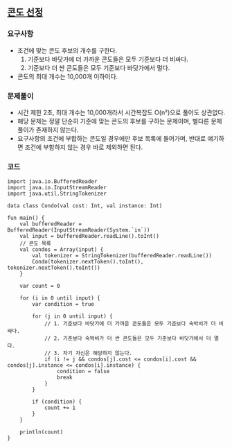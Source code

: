 ## [콘도 선정](https://www.acmicpc.net/problem/2246)

### 요구사항
* 조건에 맞는 콘도 후보의 개수를 구한다.
  1. 기준보다 바닷가에 더 가까운 콘도들은 모두 기준보다 더 비싸다.
  2. 기준보다 더 싼 콘도들은 모두 기준보다 바닷가에서 멀다.
* 콘도의 최대 개수는 10,000개 이하이다.

### 문제풀이
* 시간 제한 2초, 최대 개수는 10,000개라서 시간복잡도 O(n²)으로 풀어도 상관없다.
* 해당 문제는 정말 단순히 기준에 맞는 콘도의 후보를 구하는 문제이며, 별다른 문제풀이가 존재하지 않는다.
* 요구사항의 조건에 부합하는 콘도일 경우에만 후보 목록에 들어가며, 반대로 얘기하면 조건에 부합하지 않는 경우 바로 제외하면 된다.

### 코드
```
import java.io.BufferedReader
import java.io.InputStreamReader
import java.util.StringTokenizer

data class Condo(val cost: Int, val instance: Int)

fun main() {
    val bufferedReader = BufferedReader(InputStreamReader(System.`in`))
    val input = bufferedReader.readLine().toInt()
    // 콘도 목록
    val condos = Array(input) {
        val tokenizer = StringTokenizer(bufferedReader.readLine())
        Condo(tokenizer.nextToken().toInt(), tokenizer.nextToken().toInt())
    }

    var count = 0

    for (i in 0 until input) {
        var condition = true

        for (j in 0 until input) {
            // 1. 기준보다 바닷가에 더 가까운 콘도들은 모두 기준보다 숙박비가 더 비싸다.
            // 2. 기준보다 숙박비가 더 싼 콘도들은 모두 기준보다 바닷가에서 더 멀다.
            // 3. 자기 자신은 해당하지 않는다.
            if (i != j && condos[j].cost <= condos[i].cost && condos[j].instance <= condos[i].instance) {
                condition = false
                break
            }
        }

        if (condition) {
            count += 1
        }
    }

    println(count)
}
```
